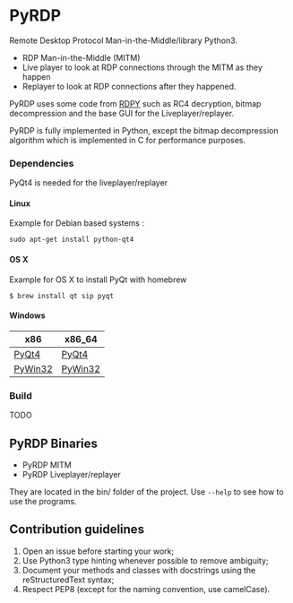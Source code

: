 # PyRDP

Remote Desktop Protocol Man-in-the-Middle/library Python3.

- RDP Man-in-the-Middle (MITM)
- Live player to look at RDP connections through the MITM as they happen
- Replayer to look at RDP connections after they happened.

PyRDP uses some code from [RDPY](https://github.com/citronneur/rdpy) such as RC4 decryption, bitmap 
decompression and the base GUI for the Liveplayer/replayer.

PyRDP is fully implemented in Python,
except the bitmap decompression algorithm which is implemented in C for performance purposes.

### Dependencies

PyQt4 is needed for the liveplayer/replayer

#### Linux

Example for Debian based systems :
```
sudo apt-get install python-qt4
```

#### OS X
Example for OS X to install PyQt with homebrew
```
$ brew install qt sip pyqt
```

#### Windows

x86 | x86_64
----|-------
[PyQt4](http://sourceforge.net/projects/pyqt/files/PyQt4/PyQt-4.11.3/PyQt4-4.11.3-gpl-Py2.7-Qt4.8.6-x32.exe) | [PyQt4](http://sourceforge.net/projects/pyqt/files/PyQt4/PyQt-4.11.3/PyQt4-4.11.3-gpl-Py2.7-Qt4.8.6-x64.exe/download)
[PyWin32](http://sourceforge.net/projects/pywin32/files/pywin32/Build%20218/pywin32-218.win32-py2.7.exe/download) | [PyWin32](http://sourceforge.net/projects/pywin32/files/pywin32/Build%20218/pywin32-218.win-amd64-py2.7.exe/download)

### Build

TODO

## PyRDP Binaries

- PyRDP MITM
- PyRDP Liveplayer/replayer

They are located in the bin/ folder of the project. Use `--help` to see how to use the programs.

## Contribution guidelines

1. Open an issue before starting your work;
2. Use Python3 type hinting whenever possible to remove ambiguity;
3. Document your methods and classes with docstrings using the reStructuredText syntax;
4. Respect PEP8 (except for the naming convention, use camelCase).
